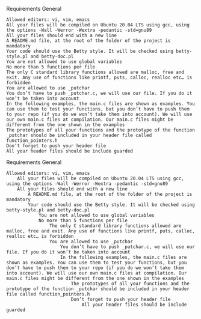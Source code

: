 Requirements
General

    Allowed editors: vi, vim, emacs
    All your files will be compiled on Ubuntu 20.04 LTS using gcc, using the options -Wall -Werror -Wextra -pedantic -std=gnu89
    All your files should end with a new line
    A README.md file, at the root of the folder of the project is mandatory
    Your code should use the Betty style. It will be checked using betty-style.pl and betty-doc.pl
    You are not allowed to use global variables
    No more than 5 functions per file
    The only C standard library functions allowed are malloc, free and exit. Any use of functions like printf, puts, calloc, realloc etc… is forbidden
    You are allowed to use _putchar
    You don’t have to push _putchar.c, we will use our file. If you do it won’t be taken into account
    In the following examples, the main.c files are shown as examples. You can use them to test your functions, but you don’t have to push them to your repo (if you do we won’t take them into account). We will use our own main.c files at compilation. Our main.c files might be different from the one shown in the examples
    The prototypes of all your functions and the prototype of the function _putchar should be included in your header file called function_pointers.h
    Don’t forget to push your header file
    All your header files should be include guarded
Requirements
General

    Allowed editors: vi, vim, emacs
        All your files will be compiled on Ubuntu 20.04 LTS using gcc, using the options -Wall -Werror -Wextra -pedantic -std=gnu89
	    All your files should end with a new line
	        A README.md file, at the root of the folder of the project is mandatory
		    Your code should use the Betty style. It will be checked using betty-style.pl and betty-doc.pl
		        You are not allowed to use global variables
			    No more than 5 functions per file
			        The only C standard library functions allowed are malloc, free and exit. Any use of functions like printf, puts, calloc, realloc etc… is forbidden
				    You are allowed to use _putchar
				        You don’t have to push _putchar.c, we will use our file. If you do it won’t be taken into account
					    In the following examples, the main.c files are shown as examples. You can use them to test your functions, but you don’t have to push them to your repo (if you do we won’t take them into account). We will use our own main.c files at compilation. Our main.c files might be different from the one shown in the examples
					        The prototypes of all your functions and the prototype of the function _putchar should be included in your header file called function_pointers.h
						    Don’t forget to push your header file
						        All your header files should be include guarded

